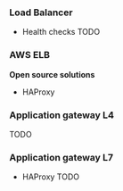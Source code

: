 

### Load Balancer
* Health checks
TODO

### AWS ELB

**Open source solutions**
* HAProxy



### Application gateway L4
TODO

### Application gateway L7
* HAProxy
TODO
